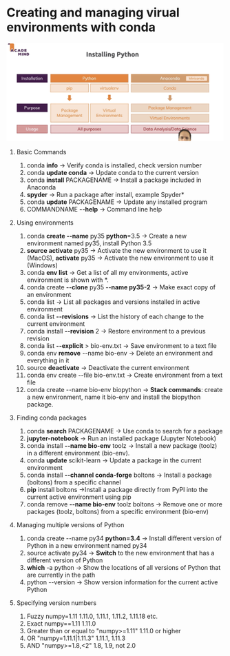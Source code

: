 # Creating and managing virual environments with conda

![whyConda.jpg](pictures/whyConda.jpg)

1. Basic Commands
    1. conda **info** -> Verify conda is installed, check version number
    1. conda **update conda** -> Update conda to the current version
    1. conda **install** PACKAGENAME -> Install a package included in Anaconda
    1. **spyder** -> Run a package after install, example Spyder*
    1. conda **update** PACKAGENAME -> Update any installed program
    1. COMMANDNAME **--help** -> Command line help

1. Using environments
    1. conda **create --name** py35 **python**=3.5  -> Create a new environment named py35, install Python 3.5
    1. **source activate** py35 -> Activate the new environment to use it (MacOS), **activate** py35 -> Activate the new environment to use it (Windows)
    1. conda **env list** -> Get a list of all my environments, active
environment is shown with *.
    1. conda create **--clone** py35 **--name py35-2** -> Make exact copy of an environment
    1. conda list -> List all packages and versions installed in active environment
    1. conda list **--revisions** -> List the history of each change to the current environment
    1. conda install **--revision** 2 -> Restore environment to a previous revision
    1. conda list **--explicit** > bio-env.txt -> Save environment to a text file
    1. conda env **remove** --name bio-env -> Delete an environment and everything in it
    1. source **deactivate** ->  Deactivate the current environment
    1. conda env create --file bio-env.txt  -> Create environment from a text file
    1. conda create --name bio-env biopython -> **Stack commands**: create a new environment, name it bio-env and install the biopython package.

1. Finding conda packages
    1. conda **search** PACKAGENAME -> Use conda to search for a package
    1. **jupyter-notebook** -> Run an installed package (Jupyter Notebook)
    1. conda install **--name bio-env** toolz -> Install a new package (toolz) in a different environment (bio-env).
    1. conda **update** scikit-learn -> Update a package in the current environment
    1. conda install **--channel conda-forge** boltons -> Install a package (boltons) from a specific channel
    1. **pip** install boltons ->Install a package directly from PyPI into the current active environment using pip
    1. conda remove **--name bio-env** toolz boltons -> Remove one or more packages (toolz, boltons) from a specific environment (bio-env)

1. Managing multiple versions of Python
    1. conda create --name py34 **python=3.4** -> Install different version of Python in a new environment named py34
    1. source activate py34 -> **Switch** to the new environment that has
a different version of Python
    1. **which** -a python -> Show the locations of all versions of Python that are currently in the path
    1. python --version -> Show version information for the current active Python

1. Specifying version numbers
    1. Fuzzy numpy=1.11 1.11.0, 1.11.1, 1.11.2, 1.11.18 etc.
    1. Exact numpy==1.11 1.11.0
    1. Greater than or equal to "numpy>=1.11" 1.11.0 or higher
    1. OR "numpy=1.11.1|1.11.3" 1.11.1, 1.11.3
    1. AND "numpy>=1.8,<2" 1.8, 1.9, not 2.0

